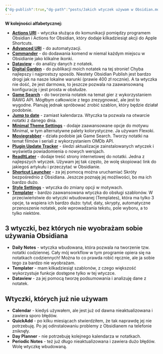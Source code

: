 ```yaml
---
{"dg-publish":true,"dg-path":"posts/Jakich wtyczek używam w Obsidian.md","permalink":"/posts/jakich-wtyczek-uzywam-w-obsidian/","tags":["WeblogPoMo2024","Obsidian"],"updated":"2024-05-05"}
---
```



**W kolejności alfabetycznej:**

- **[Actions URI](obsidian://show-plugin?id=actions-uri)** - wtyczka służąca do komunikacji pomiędzy programem Obsidian i Actions for Obsidian, który dodaje kilkadziesiąt akcji do Apple Shortcuts.
- **[Advanced URI](obsidian://show-plugin?id=obsidian-advanced-uri)** - do automatyzacji.
- **[Commander](obsidian://show-plugin?id=cmdr)** - do dodawania komend w niemal każdym miejscu w Obsidianie jako klikalne ikonki.
- **[Dataview](obsidian://show-plugin?id=dataview)** - do analizy danych z notatek.
- **[Digital Garden](obsidian://show-plugin?id=digitalgarden)** - do publikacji moich notatek na tej stronie! Chyba najlepszy i najprostszy sposób. Niestety Obsidian Publish jest bardzo drogi jak na nasze lokalne warunki (prawie 400 zł rocznie). A ta wtyczka nie dość, że jest darmowa, to jeszcze pozwala na zaawansowaną konfigurację i jest prosta w obsłudze.
- **[Game Search](obsidian://show-plugin?id=game-search)** - do tworzenia notatek na temat gier z wykorzystaniem RAWG API. Mógłbym całkowicie z tego zrezygnować, ale jest to wygodne. Planuję jednak spróbować zrobić szablon, który będzie działał podobnie.
- **[Jump to date](obsidian://show-plugin?id=obsidian-jump-to-date-plugin)** - zamiast kalendarza. Wtyczka ta pozwala na otwarcie notatki z danego dnia.
- **[Minimal Theme Settings](obsidian://show-plugin?id=obsidian-minimal-settings)** - dodaje zaawansowane opcje do motywu Minimal, w tym alternatywne palety kolorystyczne. Ja używam Flexoki.
- **[Moviegrabber](obsidian://show-plugin?id=moviegrabber)** - działa podobie jak Game Search. Tworzy notatki na temat filmów i seriali z wykorzystaniem OMDb API.
- **[Plugin Update Tracker](obsidian://show-plugin?id=obsidian-plugin-update-tracker)** - śledzi aktualizacje zainstalowanych wtyczek i wyświetla powiadomienia o nowych wersjach.
- **[ReadItLater](obsidian://show-plugin?id=obsidian-read-it-later)** - dodaje treść strony internetowej do notatki. Jedna z najlepszych wtyczek. Używam jej tak często, że wolę skopiować link do jakiegoś artykułu i przeczytać w Obsidianie.
- **[Shortcut Launcher](obsidian://show-plugin?id=obsidian-shortcut-launcher)** - za jej pomocą można uruchamiać Skróty bezpośrednio z Obsidiana. Jeszcze poznaję jej możliwości, bo ma ich bardzo dużo.
- **[Style Settings](obsidian://show-plugin?id=obsidian-style-settings)** - wtyczka do zmiany opcji w motywach.
- **[Templater](obsidian://show-plugin?id=templater-obsidian)** - bardzo zaawansowana wtyczka do obsługi szablonów. W przeciwieństwie do wtyczki wbudowanej (Templates), która ma tylko 3 opcje, ta wspiera ich bardzo dużo: tytuł, daty, skrypty, automatyczne przenoszenie notatek, pole wprowadzania tekstu, pole wyboru, a to tylko niektóre.

## 3 wtyczki, bez których nie wyobrażam sobie używania Obsidiana

- **Daily Notes** - wtyczka wbudowana, która pozwala na tworzenie tzw. notatki codziennej. Cały mój workflow w tym programie opiera się na notatkach codziennych! Można to co prawda robić ręcznie, ale ja sobie tego za bardzo nie wyobrażam.
- **Templater** - mam kilkadziesiąt szablonów, z czego większość wykorzystuje funkcje dostępne tylko w tej wtyczce.
- **Dataview** - za jej pomocą tworzę podsumowania i analizuję dane z notatek.

## Wtyczki, których już nie używam

- **Calendar** - kiedyś używałem, ale jest już od dawna nieaktualizowana i zawiera sporo błędów.
- **QuickAdd** - po kilku miesiącach stwierdziłem, że tak naprawdę jej nie potrzebuję. Po jej odinstalowaniu problemy z Obsidianem na telefonie zniknęły.
- **Day Planner** - nie potrzebuję kolejnego kalendarza w notatkach.
- **Periodic Notes** - też już długo nieaktualizowana i zawiera dużo błędów. Wolę wtyczkę wbudowaną.
